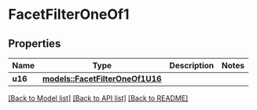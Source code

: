 # FacetFilterOneOf1

## Properties

Name | Type | Description | Notes
------------ | ------------- | ------------- | -------------
**u16** | [**models::FacetFilterOneOf1U16**](FacetFilter_oneOf_1_U16.md) |  | 

[[Back to Model list]](../README.md#documentation-for-models) [[Back to API list]](../README.md#documentation-for-api-endpoints) [[Back to README]](../README.md)


